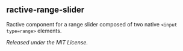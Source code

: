 ## ractive-range-slider
Ractive component for a range slider composed of two native `<input type=range>` elements.

*Released under the MIT License.*
